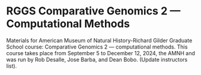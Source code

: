 # RGGS Comparative Genomics 2 — Computational Methods
Materials for American Museum of Natural History-Richard Gilder Graduate School course: Comparative Genomics 2 — computational methods. 
This course takes place from September 5 to December 12, 2024, the AMNH and was run by Rob Desalle, Jose Barba, and Dean Bobo. (Update instructors list).
